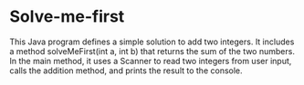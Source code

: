 # Solve-me-first
This Java program defines a simple solution to add two integers. It includes a method solveMeFirst(int a, int b) that returns the sum of the two numbers. In the main method, it uses a Scanner to read two integers from user input, calls the addition method, and prints the result to the console.
